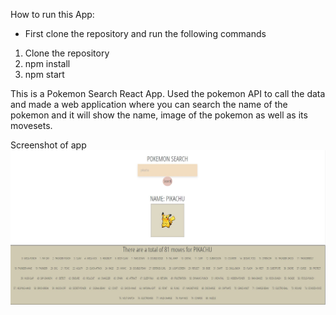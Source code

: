 How to run this App:
- First clone the repository and run the following commands

1) Clone the repository
2) npm install
3) npm start

This is a Pokemon Search React App.
Used the pokemon API to call the data and made a web application where you can search the name of the pokemon
and it will show the name, image of the pokemon as well as its movesets. 

Screenshot of app
![](pokemon-app.jpg)
